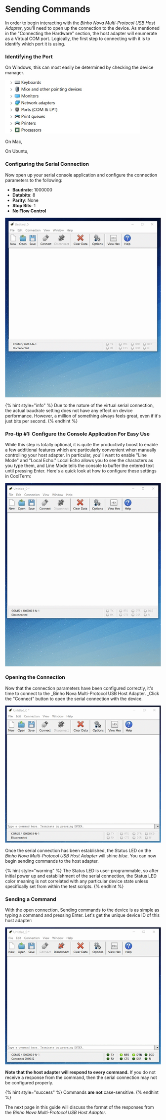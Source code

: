# Sending Commands

In order to begin interacting with the _Binho Nova Multi-Protocol USB Host Adapter_, you'll need to open up the connection to the device. As mentioned in the "Connecting the Hardware" section, the host adapter will enumerate as a Virtual COM port. Logically, the first step to connecting with it is to identify which port it is using.

### Identifying the Port

On Windows, this can most easily be determined by checking the device manager.

![Device Manager](../../.gitbook/assets/WindowsDeviceManager.gif)

On Mac,

On Ubuntu,

### Configuring the Serial Connection

Now open up your serial console application and configure the connection parameters to the following:

* **Baudrate**: 1000000
* **Databits**: 8
* **Parity**: None
* **Stop Bits**: 1
* **No Flow Control**

![Configuring the Serial Connection in CoolTerm](<../../.gitbook/assets/CoolTerm-Options (1).gif>)

{% hint style="info" %}
Due to the nature of the virtual serial connection, the actual baudrate setting does not have any effect on device performance. However, a million of something always feels great, even if it's just bits per second.
{% endhint %}

### Pro-tip #1: Configure the Console Application For Easy Use

While this step is totally optional, it is quite the productivity boost to enable a few additional features which are particularly convenient when manually controlling your host adapter. In particular, you'll want to enable "Line Mode" and "Local Echo." Local Echo allows you to see the characters as you type them, and Line Mode tells the console to buffer the entered text until pressing Enter. Here's a quick look at how to configure these settings in CoolTerm:

![](../../.gitbook/assets/CoolTerm-TerminalSettings.gif)

### Opening the Connection

Now that the connection parameters have been configured correctly, it's time to connect to the _Binho Nova Multi-Protocol USB Host Adapter. _Click the "Connect" button to open the serial connection with the device.

![](../../.gitbook/assets/CoolTerm-Connect.gif)

Once the serial connection has been established, the Status LED on the _Binho Nova Multi-Protocol USB Host Adapter_ will shine _blue_. You can now begin sending commands to the host adapter.

{% hint style="warning" %}
The Status LED is user-programmable, so after initial power up and establishment of the serial connection, the Status LED color meaning is not correlated with any particular device state unless specifically set from within the test scripts.
{% endhint %}

### Sending a Command

With the open connection, Sending commands to the device is as simple as typing a command and pressing Enter. Let's get the unique device ID of this host adapter:

![](../../.gitbook/assets/CoolTerm-SendCommand.gif)

**Note that the host adapter will respond to every command.** If you do not receive a response from the command, then the serial connection may not be configured properly.

{% hint style="success" %}
Commands **are not** case-sensitive.
{% endhint %}

The next page in this guide will discuss the format of the responses from the _Binho Nova Multi-Protocol USB Host Adapter._

